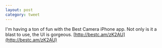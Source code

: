 ```yaml
---
layout: post
category: tweet
---
```

I'm having a ton of fun with the Best Camera iPhone app. Not only is it a blast to use, the UI is gorgeous. [http://bestc.am/zK2AU](http://bestc.am/zK2AU)
